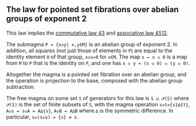 ## The law for pointed set fibrations over abelian groups of exponent 2

This law implies the [commutative law 43](https://teorth.github.io/equational_theories/implications/?43) and [associative law 4512](https://teorth.github.io/equational_theories/implications/?4512).

The submagma `P = {x◇y| x,y∈M}` is an abelian group of exponent 2.  In addition, all squares (not just those of elements in `P`) are equal to the identity element `0` of that group, `x◇x=0` for `x∈M`.  The map `x ↦ x ◇ 0` is a map from `M` to `P` that is the identity on `P`, and one has `x ◇ y = (x ◇ 0) ◇ (y ◇ 0)`.

Altogether the magma is a pointed set fibration over an abelian group, and the operation is projection to the base, composed with the abelian group subtraction.

The free magma on some set `S` of generators for this law is `S ⊔ 𝒫(S)` where `𝒫(S)` is the set of finite subsets of `S`, with the magma operation `s◇t={s}∆{t}`, `A◇s = s◇A = A∆{s}`, `A◇B = A∆B` where `∆` is the symmetric difference.  In particular, `s◇(s◇s) = {s} ≠ s`.
